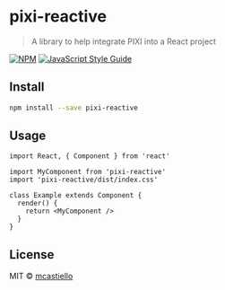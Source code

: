 # pixi-reactive

> A library to help integrate PIXI into a React project

[![NPM](https://img.shields.io/npm/v/pixi-reactive.svg)](https://www.npmjs.com/package/pixi-reactive) [![JavaScript Style Guide](https://img.shields.io/badge/code_style-standard-brightgreen.svg)](https://standardjs.com)

## Install

```bash
npm install --save pixi-reactive
```

## Usage

```tsx
import React, { Component } from 'react'

import MyComponent from 'pixi-reactive'
import 'pixi-reactive/dist/index.css'

class Example extends Component {
  render() {
    return <MyComponent />
  }
}
```

## License

MIT © [mcastiello](https://github.com/mcastiello)
